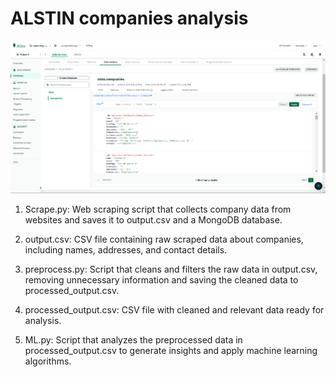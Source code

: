 # ALSTIN companies analysis

![alt text](https://github.com/jeetpatil12/alstin_task/blob/master/mongo_db_ss.png?raw=true)


1. Scrape.py: 
Web scraping script that collects company data from websites and saves it to output.csv and a MongoDB database.

2. output.csv:
CSV file containing raw scraped data about companies, including names, addresses, and contact details.

3. preprocess.py:
Script that cleans and filters the raw data in output.csv, removing unnecessary information and saving the cleaned data to processed_output.csv.

4. processed_output.csv:
CSV file with cleaned and relevant data ready for analysis.

5. ML.py:
Script that analyzes the preprocessed data in processed_output.csv to generate insights and apply machine learning algorithms.
